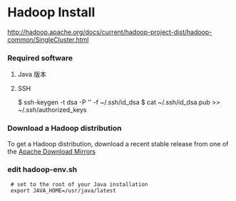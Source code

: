 # Hadoop Install

http://hadoop.apache.org/docs/current/hadoop-project-dist/hadoop-common/SingleCluster.html

### Required software

1. Java 版本
2. SSH

    $ ssh-keygen -t dsa -P '' -f ~/.ssh/id_dsa
    $ cat ~/.ssh/id_dsa.pub >> ~/.ssh/authorized_keys
    
### Download a Hadoop distribution

To get a Hadoop distribution, download a recent stable release from one of the [Apache Download Mirrors](http://www.apache.org/dyn/closer.cgi/hadoop/common/)

### edit hadoop-env.sh

     # set to the root of your Java installation
     export JAVA_HOME=/usr/java/latest